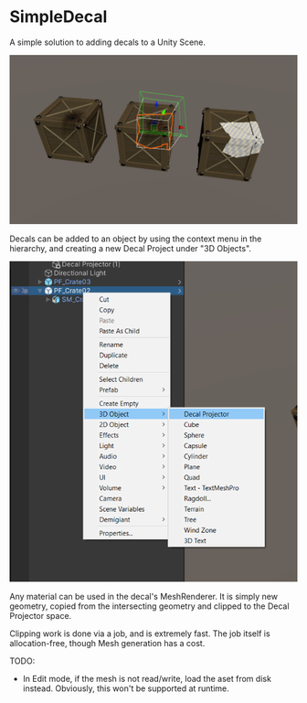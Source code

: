 # SimpleDecal
A simple solution to adding decals to a Unity Scene.

![Three decal projectors on crates](https://github.com/jconstable/SimpleDecal/blob/master/Images/DecalDemo.PNG)

Decals can be added to an object by using the context menu in the hierarchy, and creating a new Decal Project under "3D Objects".

![Creating a new decal projector](https://github.com/jconstable/SimpleDecal/blob/master/Images/ContextMenu.PNG)

Any material can be used in the decal's MeshRenderer. It is simply new geometry, copied from the intersecting geometry and clipped to the Decal Projector space.

Clipping work is done via a job, and is extremely fast. The job itself is allocation-free, though Mesh generation has a cost.

TODO:
* In Edit mode, if the mesh is not read/write, load the aset from disk instead. Obviously, this won't be supported at runtime.
